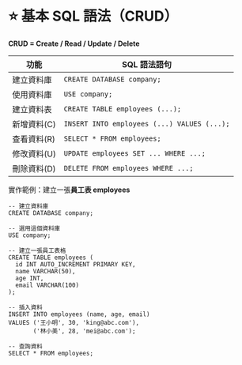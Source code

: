 # ⭐ 基本 SQL 語法（CRUD）
**CRUD = Create / Read / Update / Delete**

| 功能    | SQL 語法語句                                    |
| ----- | ------------------------------------------- |
| 建立資料庫 | `CREATE DATABASE company;`                  |
| 使用資料庫 | `USE company;`                              |
| 建立資料表 | `CREATE TABLE employees (...);`             |
| 新增資料(C)  | `INSERT INTO employees (...) VALUES (...);` |
| 查看資料(R)  | `SELECT * FROM employees;`                  |
| 修改資料(U)  | `UPDATE employees SET ... WHERE ...;`       |
| 刪除資料(D)  | `DELETE FROM employees WHERE ...;`          |

實作範例：建立一張**員工表 employees**
```
-- 建立資料庫
CREATE DATABASE company;

-- 選用這個資料庫
USE company;

-- 建立一張員工表格
CREATE TABLE employees (
  id INT AUTO_INCREMENT PRIMARY KEY,
  name VARCHAR(50),
  age INT,
  email VARCHAR(100)
);
```
```
-- 插入資料
INSERT INTO employees (name, age, email)
VALUES ('王小明', 30, 'king@abc.com'),
       ('林小美', 28, 'mei@abc.com');
```
```
-- 查詢資料
SELECT * FROM employees;
```




